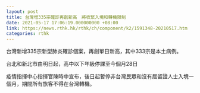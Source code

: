 ```yaml
---
layout: post
title: 台灣增335宗確診再創新高　將收緊入境和轉機限制
date: 2021-05-17 17:06:19.000000000 +08:00
link: https://news.rthk.hk/rthk/ch/component/k2/1591348-20210517.htm
categories: rthk
---
```


台灣新增335宗新型肺炎確診個案，再創單日新高，其中333宗是本土病例。

台北和新北市由明日起，高中以下年級停課至今個月28日

疫情指揮中心指揮官陳時中宣布，後日起暫停非台灣民眾和沒有居留證人士入境一個月，期間所有旅客不得在台灣轉機。
